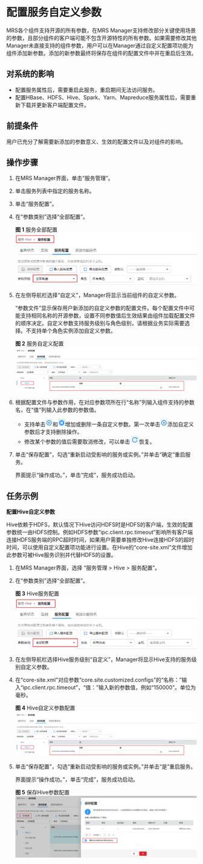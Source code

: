 # 配置服务自定义参数<a name="ZH-CN_TOPIC_0174499423"></a>

MRS各个组件支持开源的所有参数，在MRS Manager支持修改部分关键使用场景的参数，且部分组件的客户端可能不包含开源特性的所有参数。如果需要修改其他Manager未直接支持的组件参数，用户可以在Manager通过自定义配置项功能为组件添加新参数。添加的新参数最终将保存在组件的配置文件中并在重启后生效。

## 对系统的影响<a name="zh-cn_topic_0035251703_section52388079191833"></a>

-   配置服务属性后，需要重启此服务，重启期间无法访问服务。
-   配置HBase、HDFS、Hive、Spark、Yarn、Mapreduce服务属性后，需要重新下载并更新客户端配置文件。

## 前提条件<a name="zh-cn_topic_0035251703_section41613932191911"></a>

用户已充分了解需要新添加的参数意义、生效的配置文件以及对组件的影响。

## 操作步骤<a name="zh-cn_topic_0035251703_section46971658191927"></a>

1.  在MRS Manager界面，单击“服务管理”。
2.  单击服务列表中指定的服务名称。
3.  单击“服务配置”。
4.  在“参数类别”选择“全部配置”。

    **图 1**  服务全部配置<a name="zh-cn_topic_0035251703_fig550102619359"></a>  
    ![](figures/服务全部配置-21.png "服务全部配置-21")

5.  在左侧导航栏选择“自定义”，Manager将显示当前组件的自定义参数。

    “参数文件”显示保存用户新添加的自定义参数的配置文件。每个配置文件中可能支持相同名称的开源参数，设置不同参数值后生效结果由组件加载配置文件的顺序决定。自定义参数支持服务级别与角色级别，请根据业务实际需要选择。不支持单个角色实例添加自定义参数。

    **图 2**  服务自定义配置<a name="zh-cn_topic_0035251703_fig0806841112914"></a>  
    ![](figures/服务自定义配置.png "服务自定义配置")

6.  根据配置文件与参数作用，在对应参数项所在行“名称”列输入组件支持的参数名，在“值”列输入此参数的参数值。
    -   支持单击![](figures/icon_mrs_addparameter-22.jpg)和![](figures/icon_mrs_deleteparameter-23.jpg)增加或删除一条自定义参数。第一次单击![](figures/icon_mrs_addparameter-22.jpg)添加自定义参数后才支持删除操作。
    -   修改某个参数的值后需要取消修改，可以单击![](figures/icon_mrs_cancel-20.jpg)恢复。

7.  单击“保存配置”，勾选“重新启动受影响的服务或实例。”并单击“确定”重启服务。

    界面提示“操作成功。”，单击“完成”，服务成功启动。


## 任务示例<a name="zh-cn_topic_0035251703_section32890065192053"></a>

**配置Hive自定义参数**

Hive依赖于HDFS，默认情况下Hive访问HDFS时是HDFS的客户端，生效的配置参数统一由HDFS控制。例如HDFS参数“ipc.client.rpc.timeout”影响所有客户端连接HDFS服务端的RPC超时时间，如果用户需要单独修改Hive连接HDFS的超时时间，可以使用自定义配置项功能进行设置。在Hive的“core-site.xml”文件增加此参数可被Hive服务识别并代替HDFS的设置。

1.  在MRS Manager界面，选择 “服务管理 \> Hive \> 服务配置”。
2.  在“参数类别”选择“全部配置”。

    **图 3**  Hive服务配置<a name="zh-cn_topic_0035251703_fig1022124162519"></a>  
    ![](figures/Hive服务配置.png "Hive服务配置")

3.  在左侧导航栏选择Hive服务级别“自定义”，Manager将显示Hive支持的服务级别自定义参数。
4.  在“core-site.xml”对应参数“core.site.customized.configs”的“名称：”输入“ipc.client.rpc.timeout”，“值：”输入新的参数值，例如“150000”。单位为毫秒。

    **图 4**  Hive自定义参数配置<a name="zh-cn_topic_0035251703_fig1625984732516"></a>  
    ![](figures/Hive自定义参数配置.png "Hive自定义参数配置")

5.  单击“保存配置”，勾选“重新启动受影响的服务或实例。”并单击“是”重启服务。

    界面提示“操作成功。”，单击“完成”，服务成功启动。

    **图 5**  保存Hive参数配置<a name="zh-cn_topic_0035251703_fig168361045162719"></a>  
    ![](figures/保存Hive参数配置.png "保存Hive参数配置")


